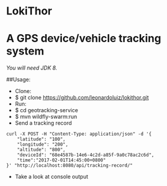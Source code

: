 # LokiThor

# A GPS device/vehicle tracking system

*You will need JDK 8.*

##Usage:

* Clone:
* $ git clone https://github.com/leonardoluiz/lokithor.git
* Run:	
* $ cd geotracking-service
* $ mvn wildfly-swarm:run
* Send a tracking record
```
curl -X POST -H "Content-Type: application/json" -d '{
	"latitude": "100",
	"longitude": "200",
	"altitude": "800",
    "deviceId": "68e4587b-14e6-4c2d-a85f-9a0c78ac2c6d",
    "time":"2017-02-01T14:45:00+0800"
}' "http://localhost:8080/api/tracking-record/"
```
* Take a look at console output